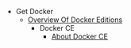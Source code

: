- Get Docker
  - [Overview Of Docker Editions](./01-get-docker/01-overview-of-docker-editions/01.md)
    - Docker CE
      - [About Docker CE](./01-get-docker/02-docker-ce/01.md)
